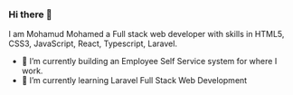 ### Hi there 👋
I am Mohamud Mohamed a Full stack web developer with skills in HTML5, CSS3, JavaScript, React, Typescript, Laravel.
- 🔭 I’m currently building an Employee Self Service system for where I work.
- 🌱 I’m currently learning Laravel Full Stack Web Development

<!--
**Mohamudsharif010/Mohamudsharif010** is a ✨ _special_ ✨ repository because its `README.md` (this file) appears on your GitHub profile.

Here are some ideas to get you started:


- 👯 I’m looking to collaborate on ...
- 🤔 I’m looking for help with ...
- 💬 Ask me about ...
- 📫 How to reach me: ...
- 😄 Pronouns: ...
- ⚡ Fun fact: ...
-->
